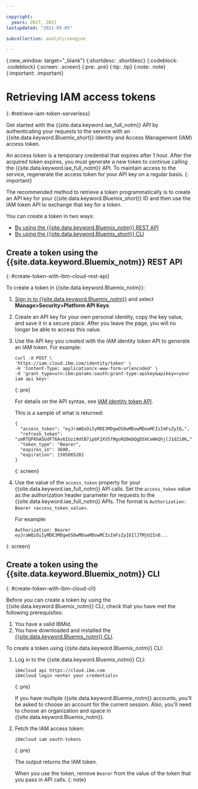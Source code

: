 ```yaml
---

copyright:
  years: 2017, 2021
lastupdated: "2021-05-05"

subcollection: analyticsengine

---
```


<!-- Attribute definitions -->
{:new_window: target="_blank"}
{:shortdesc: .shortdesc}
{:codeblock: .codeblock}
{:screen: .screen}
{:pre: .pre}
{:tip: .tip}
{:note: .note}
{:important: .important}

# Retrieving IAM access tokens
{: #retrieve-iam-token-serverless}

Get started with the {{site.data.keyword.iae_full_notm}} API by authenticating your requests to the service with an {{site.data.keyword.Bluemix_short}} Identity and Access Management (IAM) access token.

An access token is a temporary credential that expires after 1 hour. After the acquired token expires, you must generate a new token to continue calling the {{site.data.keyword.iae_full_notm}} API. To maintain access to the service, regenerate the access token for your API key on a regular basis.
{: important}

The recommended method to retrieve a token programmatically is to create an API key for your {{site.data.keyword.Bluemix_short}} ID and then use the IAM token API to exchange that key for a token.

You can create a token in two ways:

- [By using the {{site.data.keyword.Bluemix_notm}} REST API](#create-token-with-ibm-cloud-rest-api)
- [By using the {{site.data.keyword.Bluemix_short}} CLI](#create-token-with-ibm-cloud-cli)

## Create a token using the {{site.data.keyword.Bluemix_notm}} REST API
{: #create-token-with-ibm-cloud-rest-api}

To create a token in {{site.data.keyword.Bluemix_notm}}:

1. [Sign in to {{site.data.keyword.Bluemix_notm}}](https://{DomainName}) and select **Manage>Security>Platform API Keys**.
2. Create an API key for your own personal identity, copy the key value, and save it in a secure place. After you leave the page, you will no longer be able to access this value.
3. Use the API key you created with the IAM identity token API to generate an IAM token. For example:
   ```
   curl -X POST \
   'https://iam.cloud.ibm.com/identity/token' \
   -H 'Content-Type: application/x-www-form-urlencoded' \
   -d 'grant_type=urn:ibm:params:oauth:grant-type:apikey&apikey=<your iam api key>'
   ```
   {: pre}

   For details on the API syntax, see [IAM identity token API](/apidocs/iam-identity-token-api#create-an-iam-access-token-for-a-user-or-service-i).

   This is a sample of what is returned:
   ```
   {
     "access_token": "eyJraWQiOiIyMDE3MDgwOS0wMDowMDowMCIsImFsZyI6…",
     "refresh_token": "zmRTQFKhASUdF76Av6IUzi9dtB7ip8F2XV5fNgoRQ0mbQgD5XCeWkQhjlJ1dZi8K…",
     "token_type": "Bearer",
     "expires_in": 3600,
     "expiration": 1505865282
   }
   ```
   {: screen}

4. Use the value of the `access_token` property for your {{site.data.keyword.iae_full_notm}} API calls. Set the `access_token`  value as the authorization header parameter for requests to the {{site.data.keyword.iae_full_notm}} APIs. The format is `Authorization: Bearer <access_token_value>`.

   For example:
   ```
   Authorization: Bearer eyJraWQiOiIyMDE3MDgwOS0wMDowMDowMCIsImFsZyI6IlJTMjU2In0...
   ```
  {: screen}

## Create a token using the {{site.data.keyword.Bluemix_notm}} CLI
{: #create-token-with-ibm-cloud-cli}

Before you can create a token by using the {{site.data.keyword.Bluemix_notm}} CLI, check that you have met the following prerequisites:

1. You have a valid IBMid.
2. You have downloaded and installed the [{{site.data.keyword.Bluemix_notm}} CLI](/docs/cli?topic=cli-install-ibmcloud-cli).


To create a token using {{site.data.keyword.Bluemix_notm}} CLI:

1. Log in to the {{site.data.keyword.Bluemix_notm}} CLI:

   ```
   ibmcloud api https://cloud.ibm.com
   ibmcloud login <enter your credentials>
   ```
   {: pre}

   If you have multiple {{site.data.keyword.Bluemix_notm}} accounts, you'll be asked to choose an account for the current session. Also, you'll need to choose an organization and space in {{site.data.keyword.Bluemix_notm}}.

2. Fetch the IAM access token:
   ```
   ibmcloud iam oauth-tokens
   ```
   {: pre}

   The output returns the IAM token.

   When you use the token, remove `Bearer` from the value of the token that you pass in API calls.
   {: note}
